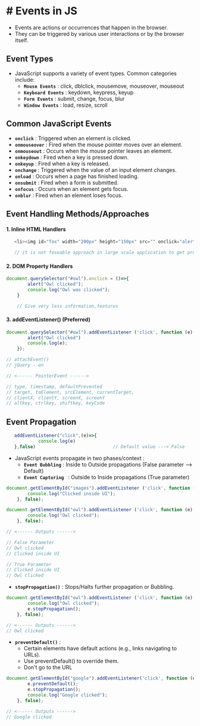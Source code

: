 # # Events in JS

- Events are actions or occurrences that happen in the browser.
- They can be triggered by various user interactions or by the browser itself.


## Event Types

- JavaScript supports a variety of event types. Common categories include:
  - **`Mouse Events`** : click, dblclick, mousemove, mouseover, mouseout
  - **`Keyboard Events`** : keydown, keypress, keyup
  - **`Form Events`** : submit, change, focus, blur
  - **`Window Events`** : load, resize, scroll


## Common JavaScript Events

- **`onclick`** : Triggered when an element is clicked.
- **`onmouseover`** : Fired when the mouse pointer moves over an element.
- **`onmouseout`** : Occurs when the mouse pointer leaves an element.
- **`onkeydown`** : Fired when a key is pressed down.
- **`onkeyup`** : Fired when a key is released.
- **`onchange`** : Triggered when the value of an input element changes.
- **`onload`** : Occurs when a page has finished loading.
- **`onsubmit`** : Fired when a form is submitted.
- **`onfocus`** : Occurs when an element gets focus.
- **`onblur`** : Fired when an element loses focus.

## Event Handling Methods/Approaches

#### 1. Inline HTML Handlers

``` js
   <li><img id="fox" width="200px" height="150px" src="" onclick="alert("fox")"  alt=""></li>

   // it is not feseable approach in large scale application to get problem 
```

#### 2. DOM Property Handlers

``` js
document.querySelector("#owl").onclick = ()=>{
        alert("Owl clicked");
        console.log("Owl was clicked");
    }

    // Give very less information,features
```

#### 3. addEventListener() (Preferred)

```js
document.querySelector("#owl").addEventListener ('click', function (e) {
        alert("Owl clicked")
        console.log(e);  
    });

// attachEvent()
// jQuery - on

// <------ PointerEvent ------>

// type, timestamp, defaultPrevented
// target, toElement, srcElement, currentTarget,
// clientX, clientY, screenX, screenY
// altkey, ctrlkey, shiftkey, keyCode
```

## Event Propagation

``` js
   addEventListener("click",(e)=>{
            console.log(e)
   },false)                             // Default value ---> False
```

- JavaScript events propagate in two phases/context :
  - **`Event Bubbling`** : Inside to Outside propagations (False parameter --> Default)
  - **`Event Capturing `** : Outside to Inside propagations (True parameter)

``` js
document.getElementById("images").addEventListener ('click', function (e) {
        console.log("Clicked inside UI");
    }, false);

document.getElementById("owl").addEventListener ('click', function (e) {
        console.log("Owl clicked");
    }, false);

// <------ Outputs ------>

// False Parameter
// Owl clicked
// Clicked inside UI

// True Parameter
// Clicked inside UI
// Owl clicked
```

- **`stopPropagation()`** : Stops/Halts further propagation or Bubbling.

``` js
document.getElementById("owl").addEventListener ('click', function (e) {
        console.log("Owl clicked");
        e.stopPropagation();
    }, false);

// <------ Outputs ------>
// Owl clicked
```


- **`preventDefault()`** :
  - Certain elements have default actions (e.g., links navigating to URLs).
  - Use preventDefault() to override them.
  - Don't go to the URL

``` js
document.getElementById("google").addEventListener('click', function (e) {
        e.preventDefault();
        e.stopPropagation();
        console.log("Google clicked");
    }, false);

// <------ Outputs ------>
// Google clicked
```

















